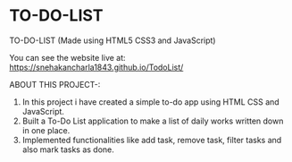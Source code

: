 # TO-DO-LIST

TO-DO-LIST (Made using HTML5 CSS3 and JavaScript)

You can see the website live at: https://snehakancharla1843.github.io/TodoList/

ABOUT THIS PROJECT-:

  1. In this project i have created a simple to-do app using HTML CSS and JavaScript.
  2. Built a To-Do List application to make a list of daily works written down in one place.
  3. Implemented functionalities like add task, remove task, filter tasks and also mark tasks as done.
 
